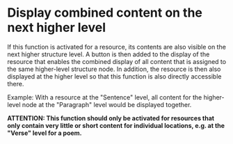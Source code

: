 # Display combined content on the next higher level

If this function is activated for a resource, its contents are also visible on the next higher structure level. A button is then added to the display of the resource that enables the combined display of all content that is assigned to the same higher-level structure node. In addition, the resource is then also displayed at the higher level so that this function is also directly accessible there.

Example: With a resource at the "Sentence" level, all content for the higher-level node at the "Paragraph" level would be displayed together.

**ATTENTION: This function should only be activated for resources that only contain very little or short content for individual locations, e.g. at the "Verse" level for a poem.**
